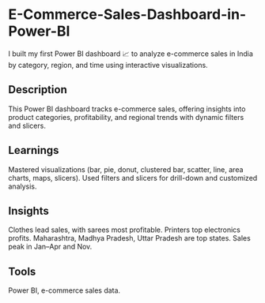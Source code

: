 # E-Commerce-Sales-Dashboard-in-Power-BI

I built my first Power BI dashboard 📈 to analyze e-commerce sales in India by category, region, and time using interactive visualizations.

## Description

This Power BI dashboard tracks e-commerce sales, offering insights into product categories, profitability, and regional trends with dynamic filters and slicers.

## Learnings

Mastered visualizations (bar, pie, donut, clustered bar, scatter, line, area charts, maps, slicers).
Used filters and slicers for drill-down and customized analysis.

## Insights

Clothes lead sales, with sarees most profitable.
Printers top electronics profits.
Maharashtra, Madhya Pradesh, Uttar Pradesh are top states.
Sales peak in Jan–Apr and Nov.

## Tools

Power BI, e-commerce sales data.
